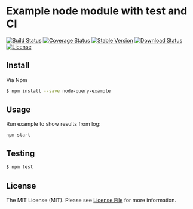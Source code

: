 # Example node module with test and CI

[![Build Status](https://travis-ci.org/kun391/node-example.svg?branch=master)](https://travis-ci.org/kun391/node-example)
[![Coverage Status](https://coveralls.io/repos/github/kun391/node-example/badge.svg?branch=master)](https://coveralls.io/github/kun391/node-example?branch=master)
[![Stable Version](https://img.shields.io/npm/v/node-query-example.svg)](https://www.npmjs.com/package/node-query-example)
[![Download Status](https://img.shields.io/npm/dt/node-query-example.svg)](https://www.npmjs.com/package/node-query-example)
[![License](https://img.shields.io/github/license/kun391/node-example.svg)](https://github.com/kun391/node-example/blob/master/LICENSE)


## Install

Via Npm

``` bash
$ npm install --save node-query-example
```

## Usage
Run example to show results from log:

```
npm start
```
## Testing

``` bash
$ npm test
```

## License

The MIT License (MIT). Please see [License File](LICENSE.md) for more information.
